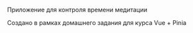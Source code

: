 Приложение для контроля времени медитации

Создано в рамках домашнего задания для курса Vue + Pinia
